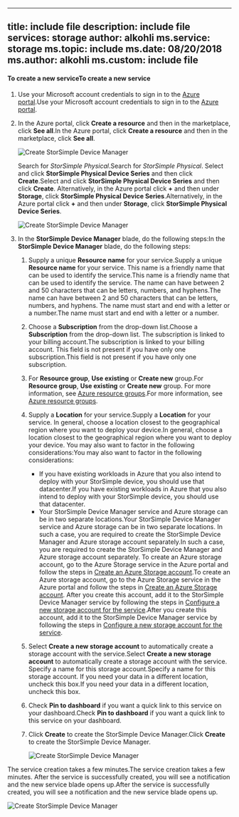 <!--author=alkohli last changed:02/10/2017-->

---
title: include file
description: include file
services: storage
author: alkohli
ms.service: storage
ms.topic: include
ms.date: 08/20/2018
ms.author: alkohli
ms.custom: include file
---

#### <a name="to-create-a-new-service"></a><span data-ttu-id="2ff3b-103">To create a new service</span><span class="sxs-lookup"><span data-stu-id="2ff3b-103">To create a new service</span></span>

1. <span data-ttu-id="2ff3b-104">Use your Microsoft account credentials to sign in to the [Azure portal](https://portal.azure.com/).</span><span class="sxs-lookup"><span data-stu-id="2ff3b-104">Use your Microsoft account credentials to sign in to the [Azure portal](https://portal.azure.com/).</span></span>

2. <span data-ttu-id="2ff3b-105">In the Azure portal, click **Create a resource** and then in the marketplace, click **See all**.</span><span class="sxs-lookup"><span data-stu-id="2ff3b-105">In the Azure portal, click **Create a resource** and then in the marketplace, click **See all**.</span></span>

    ![Create StorSimple Device Manager](./media/storsimple-8000-create-new-service/createssdevman1.png)

    <span data-ttu-id="2ff3b-107">Search for _StorSimple Physical_.</span><span class="sxs-lookup"><span data-stu-id="2ff3b-107">Search for _StorSimple Physical_.</span></span> <span data-ttu-id="2ff3b-108">Select and click **StorSimple Physical Device Series** and then click **Create**.</span><span class="sxs-lookup"><span data-stu-id="2ff3b-108">Select and click **StorSimple Physical Device Series** and then click **Create**.</span></span> <span data-ttu-id="2ff3b-109">Alternatively, in the Azure portal click **+** and then under **Storage**, click **StorSimple Physical Device Series**.</span><span class="sxs-lookup"><span data-stu-id="2ff3b-109">Alternatively, in the Azure portal click **+** and then under **Storage**, click **StorSimple Physical Device Series**.</span></span>

    ![Create StorSimple Device Manager](./media/storsimple-8000-create-new-service/createssdevman11.png)

3. <span data-ttu-id="2ff3b-111">In the **StorSimple Device Manager** blade, do the following steps:</span><span class="sxs-lookup"><span data-stu-id="2ff3b-111">In the **StorSimple Device Manager** blade, do the following steps:</span></span>
   
   1. <span data-ttu-id="2ff3b-112">Supply a unique **Resource name** for your service.</span><span class="sxs-lookup"><span data-stu-id="2ff3b-112">Supply a unique **Resource name** for your service.</span></span> <span data-ttu-id="2ff3b-113">This name is a friendly name that can be used to identify the service.</span><span class="sxs-lookup"><span data-stu-id="2ff3b-113">This name is a friendly name that can be used to identify the service.</span></span> <span data-ttu-id="2ff3b-114">The name can have between 2 and 50 characters that can be letters, numbers, and hyphens.</span><span class="sxs-lookup"><span data-stu-id="2ff3b-114">The name can have between 2 and 50 characters that can be letters, numbers, and hyphens.</span></span> <span data-ttu-id="2ff3b-115">The name must start and end with a letter or a number.</span><span class="sxs-lookup"><span data-stu-id="2ff3b-115">The name must start and end with a letter or a number.</span></span>

   2. <span data-ttu-id="2ff3b-116">Choose a **Subscription** from the drop-down list.</span><span class="sxs-lookup"><span data-stu-id="2ff3b-116">Choose a **Subscription** from the drop-down list.</span></span> <span data-ttu-id="2ff3b-117">The subscription is linked to your billing account.</span><span class="sxs-lookup"><span data-stu-id="2ff3b-117">The subscription is linked to your billing account.</span></span> <span data-ttu-id="2ff3b-118">This field is not present if you have only one subscription.</span><span class="sxs-lookup"><span data-stu-id="2ff3b-118">This field is not present if you have only one subscription.</span></span>

   3. <span data-ttu-id="2ff3b-119">For **Resource group**, **Use existing** or **Create new** group.</span><span class="sxs-lookup"><span data-stu-id="2ff3b-119">For **Resource group**, **Use existing** or **Create new** group.</span></span> <span data-ttu-id="2ff3b-120">For more information, see [Azure resource groups](https://azure.microsoft.com/documentation/articles/virtual-machines-windows-infrastructure-resource-groups-guidelines/).</span><span class="sxs-lookup"><span data-stu-id="2ff3b-120">For more information, see [Azure resource groups](https://azure.microsoft.com/documentation/articles/virtual-machines-windows-infrastructure-resource-groups-guidelines/).</span></span>
   
   4. <span data-ttu-id="2ff3b-121">Supply a **Location** for your service.</span><span class="sxs-lookup"><span data-stu-id="2ff3b-121">Supply a **Location** for your service.</span></span> <span data-ttu-id="2ff3b-122">In general, choose a location closest to the geographical region where you want to deploy your device.</span><span class="sxs-lookup"><span data-stu-id="2ff3b-122">In general, choose a location closest to the geographical region where you want to deploy your device.</span></span> <span data-ttu-id="2ff3b-123">You may also want to factor in the following considerations:</span><span class="sxs-lookup"><span data-stu-id="2ff3b-123">You may also want to factor in the following considerations:</span></span> 
      
      * <span data-ttu-id="2ff3b-124">If you have existing workloads in Azure that you also intend to deploy with your StorSimple device, you should use that datacenter.</span><span class="sxs-lookup"><span data-stu-id="2ff3b-124">If you have existing workloads in Azure that you also intend to deploy with your StorSimple device, you should use that datacenter.</span></span>
      * <span data-ttu-id="2ff3b-125">Your StorSimple Device Manager service and Azure storage can be in two separate locations.</span><span class="sxs-lookup"><span data-stu-id="2ff3b-125">Your StorSimple Device Manager service and Azure storage can be in two separate locations.</span></span> <span data-ttu-id="2ff3b-126">In such a case, you are required to create the StorSimple Device Manager and Azure storage account separately.</span><span class="sxs-lookup"><span data-stu-id="2ff3b-126">In such a case, you are required to create the StorSimple Device Manager and Azure storage account separately.</span></span> <span data-ttu-id="2ff3b-127">To create an Azure storage account, go to the Azure Storage service in the Azure portal and follow the steps in [Create an Azure Storage account](../articles/storage/common/storage-quickstart-create-account.md).</span><span class="sxs-lookup"><span data-stu-id="2ff3b-127">To create an Azure storage account, go to the Azure Storage service in the Azure portal and follow the steps in [Create an Azure Storage account](../articles/storage/common/storage-quickstart-create-account.md).</span></span> <span data-ttu-id="2ff3b-128">After you create this account, add it to the StorSimple Device Manager service by following the steps in [Configure a new storage account for the service](../articles/storsimple/storsimple-8000-deployment-walkthrough-u2.md#configure-a-new-storage-account-for-the-service).</span><span class="sxs-lookup"><span data-stu-id="2ff3b-128">After you create this account, add it to the StorSimple Device Manager service by following the steps in [Configure a new storage account for the service](../articles/storsimple/storsimple-8000-deployment-walkthrough-u2.md#configure-a-new-storage-account-for-the-service).</span></span>

   5. <span data-ttu-id="2ff3b-129">Select **Create a new storage account** to automatically create a storage account with the service.</span><span class="sxs-lookup"><span data-stu-id="2ff3b-129">Select **Create a new storage account** to automatically create a storage account with the service.</span></span> <span data-ttu-id="2ff3b-130">Specify a name for this storage account.</span><span class="sxs-lookup"><span data-stu-id="2ff3b-130">Specify a name for this storage account.</span></span> <span data-ttu-id="2ff3b-131">If you need your data in a different location, uncheck this box.</span><span class="sxs-lookup"><span data-stu-id="2ff3b-131">If you need your data in a different location, uncheck this box.</span></span>

   6. <span data-ttu-id="2ff3b-132">Check **Pin to dashboard** if you want a quick link to this service on your dashboard.</span><span class="sxs-lookup"><span data-stu-id="2ff3b-132">Check **Pin to dashboard** if you want a quick link to this service on your dashboard.</span></span>
      
   7. <span data-ttu-id="2ff3b-133">Click **Create** to create the StorSimple Device Manager.</span><span class="sxs-lookup"><span data-stu-id="2ff3b-133">Click **Create** to create the StorSimple Device Manager.</span></span>

       ![Create StorSimple Device Manager](./media/storsimple-8000-create-new-service/createssdevman2.png)
   
<span data-ttu-id="2ff3b-135">The service creation takes a few minutes.</span><span class="sxs-lookup"><span data-stu-id="2ff3b-135">The service creation takes a few minutes.</span></span> <span data-ttu-id="2ff3b-136">After the service is successfully created, you will see a notification and the new service blade opens up.</span><span class="sxs-lookup"><span data-stu-id="2ff3b-136">After the service is successfully created, you will see a notification and the new service blade opens up.</span></span>
   
![Create StorSimple Device Manager](./media/storsimple-8000-create-new-service/createssdevman5.png)


